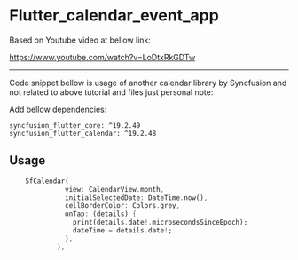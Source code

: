 # Flutter_calendar_event_app

Based on Youtube video at bellow link:

https://www.youtube.com/watch?v=LoDtxRkGDTw





*******************************************************************
Code snippet bellow is usage of another calendar library by Syncfusion and not related to above tutorial and files just personal note:



Add bellow dependencies:
```
syncfusion_flutter_core: ^19.2.49
syncfusion_flutter_calendar: ^19.2.48
```
## Usage
```dart
    SfCalendar(
              view: CalendarView.month,
              initialSelectedDate: DateTime.now(),
              cellBorderColor: Colors.grey,
              onTap: (details) {
                print(details.date!.microsecondsSinceEpoch);
                dateTime = details.date!;
              },
            ),
```
